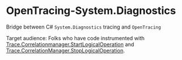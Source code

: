 # OpenTracing-System.Diagnostics
Bridge between C# `System.Diagnostics` tracing and `OpenTracing`

Target audience: Folks who have code instrumented with [Trace.Correlationmanager.StartLogicalOperation](https://docs.microsoft.com/en-us/dotnet/api/system.diagnostics.correlationmanager.startlogicaloperation?redirectedfrom=MSDN&view=netframework-4.7.2#System_Diagnostics_CorrelationManager_StartLogicalOperation) and [Trace.CorrelationManager.StopLogicalOperation](https://docs.microsoft.com/en-us/dotnet/api/system.diagnostics.correlationmanager.stoplogicaloperation?view=netframework-4.7.2).
